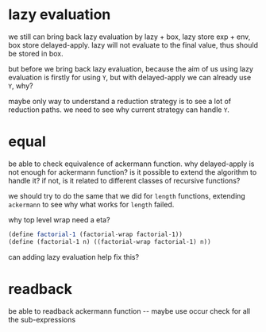 # lazy evaluation

we still can bring back lazy evaluation by lazy + box,
lazy store exp + env, box store delayed-apply.
lazy will not evaluate to the final value,
thus should be stored in box.

but before we bring back lazy evaluation,
because the aim of us using lazy evaluation is firstly
for using `Y`, but with delayed-apply we can already use `Y`,
why?

maybe only way to understand a reduction strategy
is to see a lot of reduction paths.
we need to see why current strategy can handle `Y`.

# equal

be able to check equivalence of ackermann function.
why delayed-apply is not enough for ackermann function?
is it possible to extend the algorithm to handle it?
if not, is it related to different classes of recursive functions?

we should try to do the same that we did for `length` functions,
extending `ackermann` to see why what works for `length` failed.

why top level wrap need a eta?

```scheme
(define factorial-1 (factorial-wrap factorial-1))
(define (factorial-1 n) ((factorial-wrap factorial-1) n))
```

can adding lazy evaluation help fix this?

# readback

be able to readback ackermann function -- maybe use occur check for all the sub-expressions
